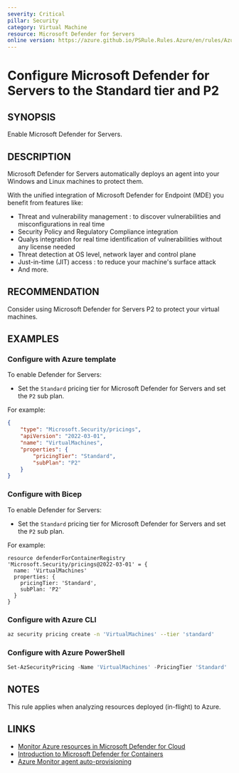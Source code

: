 ```yaml
---
severity: Critical
pillar: Security
category: Virtual Machine
resource: Microsoft Defender for Servers
online version: https://azure.github.io/PSRule.Rules.Azure/en/rules/Azure.Defender.Servers/
---
```


# Configure Microsoft Defender for Servers to the Standard tier and P2

## SYNOPSIS

Enable Microsoft Defender for Servers.

## DESCRIPTION

Microsoft Defender for Servers automatically deploys an agent into your Windows and Linux machines to protect them.

With the unified integration of Microsoft Defender for Endpoint (MDE) you benefit from features like:
- Threat and vulnerability management : to discover vulnerabilities and misconfigurations in real time
- Security Policy and Regulatory Compliance integration
- Qualys integration for real time identification of vulnerabilities without any license needed
- Threat detection at OS level, network layer and control plane
- Just-in-time (JIT) access : to reduce your machine's surface attack
- And more.

## RECOMMENDATION

Consider using Microsoft Defender for Servers P2 to protect your virtual machines.

## EXAMPLES

### Configure with Azure template

To enable Defender for Servers:

- Set the `Standard` pricing tier for Microsoft Defender for Servers and set the `P2` sub plan.

For example:

```json
{
    "type": "Microsoft.Security/pricings",
    "apiVersion": "2022-03-01",
    "name": "VirtualMachines",
    "properties": {
        "pricingTier": "Standard",
        "subPlan": "P2"
    }
}
```

### Configure with Bicep

To enable Defender for Servers:

- Set the `Standard` pricing tier for Microsoft Defender for Servers and set the `P2` sub plan.

For example:

```bicep
resource defenderForContainerRegistry 'Microsoft.Security/pricings@2022-03-01' = {
  name: 'VirtualMachines'
  properties: {
    pricingTier: 'Standard',
    subPlan: 'P2'
  }
}
```
### Configure with Azure CLI

```bash
az security pricing create -n 'VirtualMachines' --tier 'standard'
```

### Configure with Azure PowerShell

```powershell
Set-AzSecurityPricing -Name 'VirtualMachines' -PricingTier 'Standard'
```

## NOTES

This rule applies when analyzing resources deployed (in-flight) to Azure.

## LINKS

- [Monitor Azure resources in Microsoft Defender for Cloud](https://docs.microsoft.com/azure/architecture/framework/security/monitor-resources#virtual-machines)
- [Introduction to Microsoft Defender for Containers](https://docs.microsoft.com/azure/defender-for-cloud/defender-for-servers-introduction)
- [Azure Monitor agent auto-provisioning](https://docs.microsoft.comkj/azure/defender-for-cloud/auto-deploy-azure-monitoring-agent)

